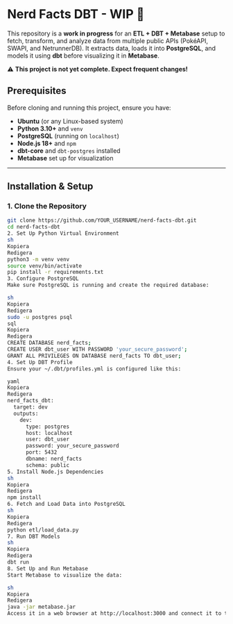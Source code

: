 # **Nerd Facts DBT - WIP** 🚀  

This repository is a **work in progress** for an **ETL + DBT + Metabase** setup to fetch, transform, and analyze data from multiple public APIs (PokéAPI, SWAPI, and NetrunnerDB). It extracts data, loads it into **PostgreSQL**, and models it using **dbt** before visualizing it in **Metabase**.  

⚠️ **This project is not yet complete. Expect frequent changes!**  

## **Prerequisites**  

Before cloning and running this project, ensure you have:  
- **Ubuntu** (or any Linux-based system)  
- **Python 3.10+** and `venv`  
- **PostgreSQL** (running on `localhost`)  
- **Node.js 18+** and `npm`  
- **dbt-core** and `dbt-postgres` installed  
- **Metabase** set up for visualization  

---

## **Installation & Setup**  

### **1. Clone the Repository**  
```sh
git clone https://github.com/YOUR_USERNAME/nerd-facts-dbt.git
cd nerd-facts-dbt
2. Set Up Python Virtual Environment
sh
Kopiera
Redigera
python3 -m venv venv
source venv/bin/activate
pip install -r requirements.txt
3. Configure PostgreSQL
Make sure PostgreSQL is running and create the required database:

sh
Kopiera
Redigera
sudo -u postgres psql
sql
Kopiera
Redigera
CREATE DATABASE nerd_facts;
CREATE USER dbt_user WITH PASSWORD 'your_secure_password';
GRANT ALL PRIVILEGES ON DATABASE nerd_facts TO dbt_user;
4. Set Up DBT Profile
Ensure your ~/.dbt/profiles.yml is configured like this:

yaml
Kopiera
Redigera
nerd_facts_dbt:
  target: dev
  outputs:
    dev:
      type: postgres
      host: localhost
      user: dbt_user
      password: your_secure_password
      port: 5432
      dbname: nerd_facts
      schema: public
5. Install Node.js Dependencies
sh
Kopiera
Redigera
npm install
6. Fetch and Load Data into PostgreSQL
sh
Kopiera
Redigera
python etl/load_data.py
7. Run DBT Models
sh
Kopiera
Redigera
dbt run
8. Set Up and Run Metabase
Start Metabase to visualize the data:

sh
Kopiera
Redigera
java -jar metabase.jar
Access it in a web browser at http://localhost:3000 and connect it to the nerd_facts database.